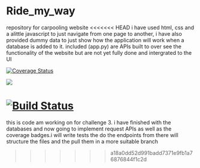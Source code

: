 # Ride_my_way
repository for carpooling website
<<<<<<< HEAD
i have used html, css and  a alittle javascript to just navigate from one page to another, i have also provided dummy data to just show how the application will work when a database is added to it.
included (app.py) are APIs built to over see the functionality of the website but are not yet fully done and intergrated to the UI


[![Coverage Status](https://coveralls.io/repos/github/kenneth051/Ride_my_way/badge.svg)](https://coveralls.io/github/kenneth051/Ride_my_way)

<a href="https://codeclimate.com/github/kenneth051/Ride_my_way/maintainability"><img src="https://api.codeclimate.com/v1/badges/5121dd921a17292f244d/maintainability" /></a>

[![Build Status](https://travis-ci.org/kenneth051/Ride_my_way.svg?branch=dev)](https://travis-ci.org/kenneth051/Ride_my_way)
=======
this is code am working on for challenge 3. i have finished with the databases and now going to implement request APIs as well as the coverage badges.i will write tests
the do the endpoints from there will structure the files and the pull them in a more suitable branch
>>>>>>> a18a0dd52d991badd7371e9fb1a76876844f1c2d
